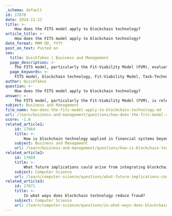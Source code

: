 ```yaml
---
_schema: default
id: 17670
date: 2024-11-22
title: >-
    How does the FITS model apply to blockchain technology?
article_title: >-
    How does the FITS model apply to blockchain technology?
date_format: MMM DD, YYYY
post_on_text: Posted on
seo:
  title: QuickTakes | Business and Management
  page_description: >-
    The FITS model, particularly the Fit-Viability Model (FVM), evaluates the adoption of blockchain technology in various sectors by focusing on Task-Technology Fit (TTF) and the sustainability of the technology within organizations.
  page_keywords: >-
    FITS model, blockchain technology, Fit-Viability Model, Task-Technology Fit, organizational context, adoption factors, supply chain management, data security, healthcare, financial industries, innovation diffusion, empirical studies, performance enhancement, decision-making, integration
author: QuickTakes
question: >-
    How does the FITS model apply to blockchain technology?
answer: >-
    The FITS model, particularly the Fit-Viability Model (FVM), is relevant to blockchain technology as it helps to understand the factors influencing the adoption of blockchain in various sectors, including automotive, medical, and financial industries. The model emphasizes two key components: Task-Technology Fit (TTF) and the viability of the technology within the organizational context.\n\n1. **Task-Technology Fit (TTF)**: This aspect assesses how well blockchain technology aligns with the specific tasks and requirements of an organization. For instance, in supply chain management, the fit of blockchain can enhance transparency, traceability, and efficiency. Organizations are likely to evaluate whether blockchain can effectively address their operational needs, such as improving data security and facilitating real-time information sharing.\n\n2. **Viability**: This component examines the sustainability and practicality of implementing blockchain technology within an organization. It considers factors such as the organization's innovation diffusion level, the complexity of the technology, and the potential return on investment. For example, managers in industries like healthcare and finance are increasingly considering the viability of blockchain for data storage and protection, as it promises to enhance security and trust in digital transactions.\n\nEmpirical studies have shown that organizations that assess both the fit and viability of blockchain technology are more likely to adopt it successfully. For instance, a study involving 242 managers indicated that those who perceived a strong fit between blockchain capabilities and their organizational tasks were more inclined to adopt the technology.\n\nIn summary, the FITS model provides a structured approach to evaluate the adoption of blockchain technology by focusing on how well it meets organizational needs and its long-term sustainability. This model can guide organizations in making informed decisions about integrating blockchain into their operations, ultimately enhancing performance and innovation.
subject: Business and Management
file_name: how-does-the-fits-model-apply-to-blockchain-technology.md
url: /learn/business-and-management/questions/how-does-the-fits-model-apply-to-blockchain-technology
score: -1.0
related_article1:
    id: 17664
    title: >-
        How is blockchain technology applied in financial systems beyond cryptocurrencies?
    subject: Business and Management
    url: /learn/business-and-management/questions/how-is-blockchain-technology-applied-in-financial-systems-beyond-cryptocurrencies
related_article2:
    id: 17689
    title: >-
        What future implications could arise from integrating blockchain with artificial intelligence?
    subject: Computer Science
    url: /learn/computer-science/questions/what-future-implications-could-arise-from-integrating-blockchain-with-artificial-intelligence
related_article3:
    id: 17671
    title: >-
        In what ways does blockchain technology reduce fraud?
    subject: Computer Science
    url: /learn/computer-science/questions/in-what-ways-does-blockchain-technology-reduce-fraud
---
```


&nbsp;